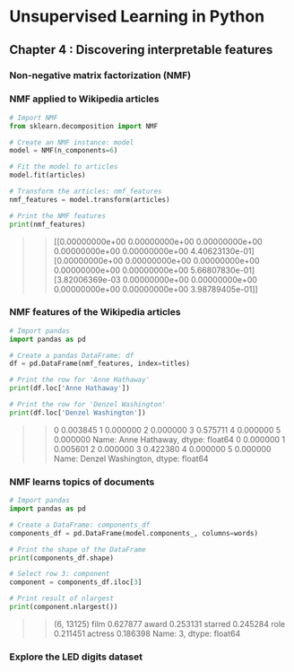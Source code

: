 # Unsupervised Learning in Python

## Chapter 4 : Discovering interpretable features

### Non-negative matrix factorization (NMF)

### NMF applied to Wikipedia articles
```python
# Import NMF
from sklearn.decomposition import NMF

# Create an NMF instance: model
model = NMF(n_components=6)

# Fit the model to articles
model.fit(articles)

# Transform the articles: nmf_features
nmf_features = model.transform(articles)

# Print the NMF features
print(nmf_features)
```
>>[[0.00000000e+00 0.00000000e+00 0.00000000e+00 0.00000000e+00
  0.00000000e+00 4.40623130e-01]
 [0.00000000e+00 0.00000000e+00 0.00000000e+00 0.00000000e+00
  0.00000000e+00 5.66807830e-01]
 [3.82006369e-03 0.00000000e+00 0.00000000e+00 0.00000000e+00
  0.00000000e+00 3.98789405e-01]]

### NMF features of the Wikipedia articles
```python
# Import pandas
import pandas as pd

# Create a pandas DataFrame: df
df = pd.DataFrame(nmf_features, index=titles)

# Print the row for 'Anne Hathaway'
print(df.loc['Anne Hathaway'])

# Print the row for 'Denzel Washington'
print(df.loc['Denzel Washington'])
```
>>0    0.003845
1    0.000000
2    0.000000
3    0.575711
4    0.000000
5    0.000000
Name: Anne Hathaway, dtype: float64
0    0.000000
1    0.005601
2    0.000000
3    0.422380
4    0.000000
5    0.000000
Name: Denzel Washington, dtype: float64

### NMF learns topics of documents
```python
# Import pandas
import pandas as pd

# Create a DataFrame: components_df
components_df = pd.DataFrame(model.components_, columns=words)

# Print the shape of the DataFrame
print(components_df.shape)

# Select row 3: component
component = components_df.iloc[3]

# Print result of nlargest
print(component.nlargest())

```
>>    (6, 13125)
    film       0.627877
    award      0.253131
    starred    0.245284
    role       0.211451
    actress    0.186398
    Name: 3, dtype: float64

### Explore the LED digits dataset
```python

```
>>


### 
```python

```
>>

### 
```python

```
>>

### 
```python

```
>>

### 
```python

```
>>


### 
```python

```
>>

### 
```python

```
>>

### 
```python

```
>>

### 
```python

```
>>


### 
```python

```
>>

### 
```python

```
>>

### 
```python

```
>>

### 
```python

```
>>
